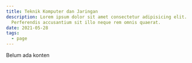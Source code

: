 ```yaml
---
title: Teknik Komputer dan Jaringan
description: Lorem ipsum dolor sit amet consectetur adipisicing elit.
  Perferendis accusantium sit illo neque rem omnis quaerat.
date: 2021-05-28
tags:
  - page
---
```


Belum ada konten